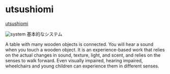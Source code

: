 # utsushiomi

<a href ="https://mathrax.com/contents/page10523">utsushiomi</a>

<img src="./tree/garage/system.png" alt="system" title="system"></img>
基本的なシステム

A table with many wooden objects is connected. You will hear a sound when you touch a wooden object. It is an experience-based work that relies on the actual changes in sound, texture, light, and scent, and relies on the senses to walk forward. Even visually impaired, hearing impaired, wheelchairs and young children can experience them in different senses.
